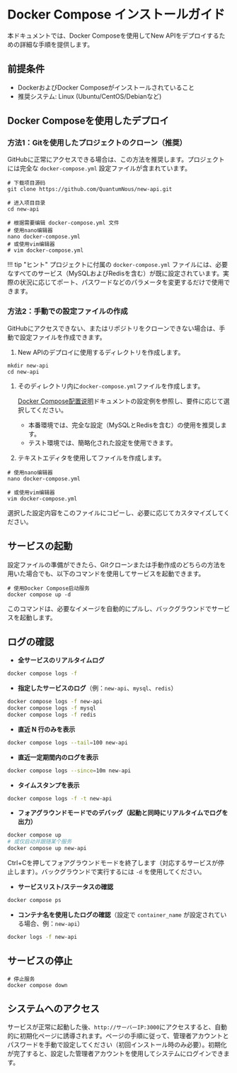 # Docker Compose インストールガイド

本ドキュメントでは、Docker Composeを使用してNew APIをデプロイするための詳細な手順を提供します。

## 前提条件

- DockerおよびDocker Composeがインストールされていること
- 推奨システム: Linux (Ubuntu/CentOS/Debianなど)

## Docker Composeを使用したデプロイ

### 方法1：Gitを使用したプロジェクトのクローン（推奨）

GitHubに正常にアクセスできる場合は、この方法を推奨します。プロジェクトには完全な `docker-compose.yml` 設定ファイルが含まれています。

```shell
# 下载项目源码
git clone https://github.com/QuantumNous/new-api.git

# 进入项目目录
cd new-api

# 根据需要编辑 docker-compose.yml 文件
# 使用nano编辑器
nano docker-compose.yml
# 或使用vim编辑器
# vim docker-compose.yml
```

!!! tip "ヒント"
    プロジェクトに付属の `docker-compose.yml` ファイルには、必要なすべてのサービス（MySQLおよびRedisを含む）が既に設定されています。実際の状況に応じてポート、パスワードなどのパラメータを変更するだけで使用できます。

### 方法2：手動での設定ファイルの作成

GitHubにアクセスできない、またはリポジトリをクローンできない場合は、手動で設定ファイルを作成できます。

1. New APIのデプロイに使用するディレクトリを作成します。

```shell
mkdir new-api
cd new-api
```

1. そのディレクトリ内に`docker-compose.yml`ファイルを作成します。

   [Docker Compose配置说明](docker-compose-yml.md)ドキュメントの設定例を参照し、要件に応じて選択してください。
   
   - 本番環境では、完全な設定（MySQLとRedisを含む）の使用を推奨します。
   - テスト環境では、簡略化された設定を使用できます。

1. テキストエディタを使用してファイルを作成します。

```shell
# 使用nano编辑器
nano docker-compose.yml

# 或使用vim编辑器
vim docker-compose.yml
```

選択した設定内容をこのファイルにコピーし、必要に応じてカスタマイズしてください。

## サービスの起動

設定ファイルの準備ができたら、Gitクローンまたは手動作成のどちらの方法を用いた場合でも、以下のコマンドを使用してサービスを起動できます。

```shell
# 使用Docker Compose启动服务
docker compose up -d
```

このコマンドは、必要なイメージを自動的にプルし、バックグラウンドでサービスを起動します。

## ログの確認

- **全サービスのリアルタイムログ**

```bash
docker compose logs -f
```

- **指定したサービスのログ**（例：`new-api`、`mysql`、`redis`）

```bash
docker compose logs -f new-api
docker compose logs -f mysql
docker compose logs -f redis
```

- **直近 N 行のみを表示**

```bash
docker compose logs --tail=100 new-api
```

- **直近一定期間内のログを表示**

```bash
docker compose logs --since=10m new-api
```

- **タイムスタンプを表示**

```bash
docker compose logs -f -t new-api
```

- **フォアグラウンドモードでのデバッグ（起動と同時にリアルタイムでログを出力）**

```bash
docker compose up
# 或仅启动并跟随某个服务
docker compose up new-api
```

Ctrl+Cを押してフォアグラウンドモードを終了します（対応するサービスが停止します）。バックグラウンドで実行するには `-d` を使用してください。

- **サービスリスト/ステータスの確認**

```bash
docker compose ps
```

- **コンテナ名を使用したログの確認**（設定で `container_name` が設定されている場合、例：`new-api`）

```bash
docker logs -f new-api
```

## サービスの停止

```shell
# 停止服务
docker compose down
```

## システムへのアクセス

サービスが正常に起動した後、`http://サーバーIP:3000`にアクセスすると、自動的に初期化ページに誘導されます。ページの手順に従って、管理者アカウントとパスワードを手動で設定してください（初回インストール時のみ必要）。初期化が完了すると、設定した管理者アカウントを使用してシステムにログインできます。